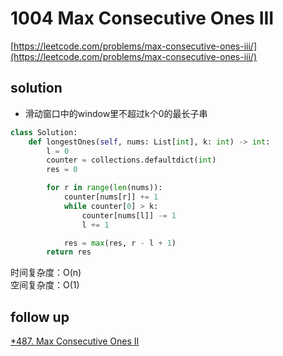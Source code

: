 # 1004 Max Consecutive Ones III
[https://leetcode.com/problems/max-consecutive-ones-iii/](https://leetcode.com/problems/max-consecutive-ones-iii/)


## solution

- 滑动窗口中的window里不超过k个0的最长子串

```python
class Solution:
    def longestOnes(self, nums: List[int], k: int) -> int:
        l = 0
        counter = collections.defaultdict(int)
        res = 0

        for r in range(len(nums)):
            counter[nums[r]] += 1
            while counter[0] > k:
                counter[nums[l]] -= 1
                l += 1

            res = max(res, r - l + 1)
        return res
```
时间复杂度：O(n) <br>
空间复杂度：O(1)


## follow up

[*487. Max Consecutive Ones II](https://leetcode.com/problems/max-consecutive-ones-ii/description/)
```python

```
